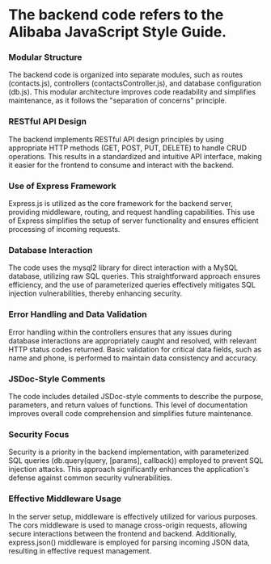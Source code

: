 # The backend code refers to the Alibaba JavaScript Style Guide.
### Modular Structure
The backend code is organized into separate modules, such as routes (contacts.js), controllers (contactsController.js), and database configuration (db.js). This modular architecture improves code readability and simplifies maintenance, as it follows the "separation of concerns" principle.
### RESTful API Design
The backend implements RESTful API design principles by using appropriate HTTP methods (GET, POST, PUT, DELETE) to handle CRUD operations. This results in a standardized and intuitive API interface, making it easier for the frontend to consume and interact with the backend.
### Use of Express Framework
Express.js is utilized as the core framework for the backend server, providing middleware, routing, and request handling capabilities. This use of Express simplifies the setup of server functionality and ensures efficient processing of incoming requests.
### Database Interaction
The code uses the mysql2 library for direct interaction with a MySQL database, utilizing raw SQL queries. This straightforward approach ensures efficiency, and the use of parameterized queries effectively mitigates SQL injection vulnerabilities, thereby enhancing security.
### Error Handling and Data Validation
Error handling within the controllers ensures that any issues during database interactions are appropriately caught and resolved, with relevant HTTP status codes returned. Basic validation for critical data fields, such as name and phone, is performed to maintain data consistency and accuracy.
### JSDoc-Style Comments
The code includes detailed JSDoc-style comments to describe the purpose, parameters, and return values of functions. This level of documentation improves overall code comprehension and simplifies future maintenance.
### Security Focus
Security is a priority in the backend implementation, with parameterized SQL queries (db.query(query, [params], callback)) employed to prevent SQL injection attacks. This approach significantly enhances the application's defense against common security vulnerabilities.
### Effective Middleware Usage
In the server setup, middleware is effectively utilized for various purposes. The cors middleware is used to manage cross-origin requests, allowing secure interactions between the frontend and backend. Additionally, express.json() middleware is employed for parsing incoming JSON data, resulting in effective request management.
